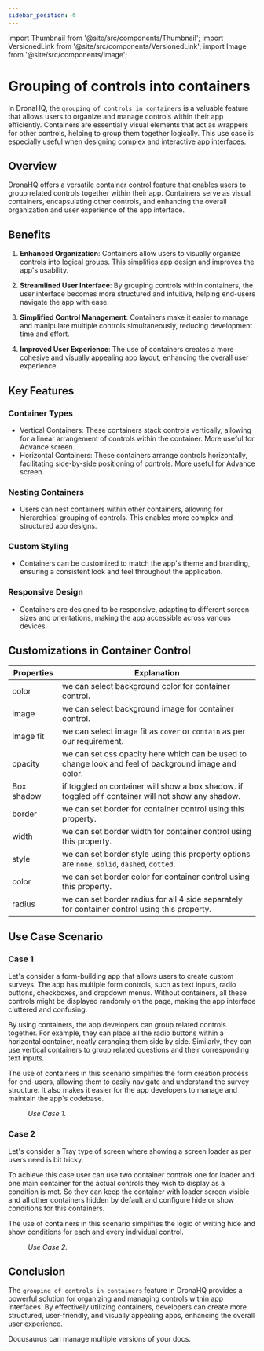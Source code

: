 ```yaml
---
sidebar_position: 4
---
```


import Thumbnail from '@site/src/components/Thumbnail';
import VersionedLink from '@site/src/components/VersionedLink';
import Image from '@site/src/components/Image';

# Grouping of controls into containers

In DronaHQ, the `grouping of controls in containers` is a valuable feature that allows users to organize and manage controls within their app efficiently. Containers are essentially visual elements that act as wrappers for other controls, helping to group them together logically. This use case is especially useful when designing complex and interactive app interfaces.

## Overview
DronaHQ offers a versatile container control feature that enables users to group related controls together within their app. Containers serve as visual containers, encapsulating other controls, and enhancing the overall organization and user experience of the app interface.

## Benefits

1. **Enhanced Organization**: Containers allow users to visually organize controls into logical groups. This simplifies app design and improves the app's usability.

2. **Streamlined User Interface**: By grouping controls within containers, the user interface becomes more structured and intuitive, helping end-users navigate the app with ease.

3. **Simplified Control Management**: Containers make it easier to manage and manipulate multiple controls simultaneously, reducing development time and effort.

4. **Improved User Experience**: The use of containers creates a more cohesive and visually appealing app layout, enhancing the overall user experience.

## Key Features

### Container Types

- Vertical Containers: These containers stack controls vertically, allowing for a linear arrangement of controls within the container. More useful for Advance screen.
- Horizontal Containers: These containers arrange controls horizontally, facilitating side-by-side positioning of controls. More useful for Advance screen.

### Nesting Containers

- Users can nest containers within other containers, allowing for hierarchical grouping of controls. This enables more complex and structured app designs.

### Custom Styling

- Containers can be customized to match the app's theme and branding, ensuring a consistent look and feel throughout the application.

### Responsive Design

- Containers are designed to be responsive, adapting to different screen sizes and orientations, making the app accessible across various devices.

## Customizations in Container Control

| Properties | Explanation |
| ------------- | ----------------------------|
| color | we can select background color for container control. |
| image | we can select background image for container control. |
| image fit | we can select image fit as `cover` or `contain` as per our requirement. |
| opacity | we can set css opacity here which can be used to change look and feel of background image and color. |
| Box shadow | if toggled `on` container will show a box shadow. if toggled `off` container will not show any shadow. |
| border | we can set border for container control using this property. |
| width | we can set border width for container control using this property. |
| style | we can set border style using this property options are `none`, `solid`, `dashed`, `dotted`. |
| color | we can set border color for container control using this property. |
| radius | we can set border radius for all 4 side separately for container control using this property. |

## Use Case Scenario

### Case 1
Let's consider a form-building app that allows users to create custom surveys. The app has multiple form controls, such as text inputs, radio buttons, checkboxes, and dropdown menus. Without containers, all these controls might be displayed randomly on the page, making the app interface cluttered and confusing.

By using containers, the app developers can group related controls together. For example, they can place all the radio buttons within a horizontal container, neatly arranging them side by side. Similarly, they can use vertical containers to group related questions and their corresponding text inputs.

The use of containers in this scenario simplifies the form creation process for end-users, allowing them to easily navigate and understand the survey structure. It also makes it easier for the app developers to manage and maintain the app's codebase.

<figure>
  <Thumbnail src="/img/guides/grouping-controls-into-containers/grouping-control-into-containers-usecase-1.png" alt="Simple Database GUI" />
  <figcaption align='left'><i>Use Case 1.</i></figcaption>
</figure>

### Case 2
Let's consider a Tray type of screen where showing a screen loader as per users need is bit tricky.

To achieve this case user can use two container controls one for loader and one main container for the actual controls they wish to display as a condition is met. So they can keep the container with loader screen visible and all other containers hidden by default and configure hide or show conditions for this containers.

The use of containers in this scenario simplifies the logic of writing hide and show conditions for each and every individual control. 

<figure>
  <Thumbnail src="/img/guides/grouping-controls-into-containers/grouping-control-into-containers-usecase-2.gif" alt="Simple Database GUI" />
  <figcaption align='left'><i>Use Case 2.</i></figcaption>
</figure>

## Conclusion

The `grouping of controls in containers` feature in DronaHQ provides a powerful solution for organizing and managing controls within app interfaces. By effectively utilizing containers, developers can create more structured, user-friendly, and visually appealing apps, enhancing the overall user experience.


Docusaurus can manage multiple versions of your docs.